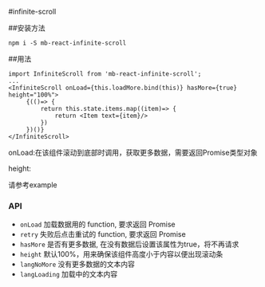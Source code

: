 #infinite-scroll

##安装方法

```shell
npm i -S mb-react-infinite-scroll
```

##用法

```
import InfiniteScroll from 'mb-react-infinite-scroll';
...
<InfiniteScroll onLoad={this.loadMore.bind(this)} hasMore={true} height="100%">
     {(()=> {
         return this.state.items.map((item)=> {
             return <Item text={item}/>
         })
     })()}
</InfiniteScroll>
 ```
 
 onLoad:在该组件滚动到底部时调用，获取更多数据，需要返回Promise类型对象
 
 
 height:
 
 请参考example
 
 
### API

* `onLoad`  加载数据用的 function, 要求返回 Promise
* `retry`   失败后点击重试的 function, 要求返回  Promise
* `hasMore` 是否有更多数据, 在没有数据后设置该属性为true，将不再请求
* `height`  默认100%，用来确保该组件高度小于内容以便出现滚动条
* `langNoMore` 没有更多数据的文本内容
* `langLoading`  加载中的文本内容
